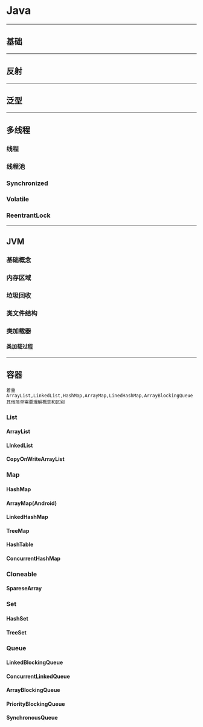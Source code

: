 # Java
--------------------
## 基础
--------------------
## 反射
--------------------
## 泛型
--------------------
## 多线程
### 线程
### 线程池
### Synchronized
### Volatile
### ReentrantLock
--------------------
## JVM
### 基础概念
### 内存区域
### 垃圾回收
### 类文件结构
### 类加载器
#### 类加载过程
--------------------
## 容器
	着重ArrayList,LinkedList,HashMap,ArrayMap,LinedHashMap,ArrayBlockingQueue 其他简单需要理解概念和区别
### List
#### ArrayList
#### LInkedList
#### CopyOnWriteArrayList
### Map
#### HashMap
#### ArrayMap(Android)
#### LinkedHashMap
#### TreeMap
#### HashTable
#### ConcurrentHashMap
### Cloneable
#### SpareseArray
### Set
#### HashSet
#### TreeSet
### Queue
#### LinkedBlockingQueue
#### ConcurrentLinkedQueue
#### ArrayBlockingQueue
#### PriorityBlockingQueue
#### SynchronousQueue


